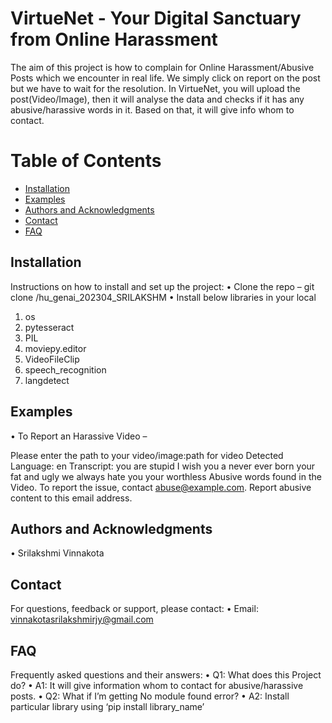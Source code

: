 # VirtueNet - Your Digital Sanctuary from Online Harassment
The aim of this project is how to complain for Online Harassment/Abusive Posts which we encounter in real life. We simply click on report on the post but we have to wait for the resolution. In VirtueNet, you will upload the post(Video/Image), then it will analyse the data and checks if it has any abusive/harassive words in it. Based on that, it will give info whom to contact. 

# Table of Contents
- [Installation](#installation)
- [Examples](#examples)
- [Authors and Acknowledgments](#authors-and-acknowledgments)
- [Contact](#contact)
- [FAQ](#faq)

## Installation

Instructions on how to install and set up the project:
•	Clone the repo – git clone /hu_genai_202304_SRILAKSHM
•	Install below libraries in your local
1.	os
2.	pytesseract
3.	PIL
4.	moviepy.editor
5.	VideoFileClip
6.	speech_recognition
7.	langdetect


## Examples

• To Report an Harassive Video –

Please enter the path to your video/image:path for video
Detected Language: en
Transcript: you are stupid I wish you a never ever born your fat and ugly we always hate you your worthless
Abusive words found in the Video.
To report the issue, contact abuse@example.com.
Report abusive content to this email address.

## Authors and Acknowledgments
• Srilakshmi Vinnakota

## Contact
For questions, feedback or support, please contact: 
• Email: vinnakotasrilakshmirjy@gmail.com

## FAQ
Frequently asked questions and their answers:
• Q1: What does this Project do?
• A1: It will give information whom to contact for abusive/harassive posts.
• Q2: What if I’m getting No module found error? 
• A2: Install particular library using ‘pip install library_name’

